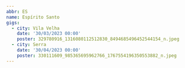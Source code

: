 ```yaml
---
abbr: ES
name: Espírito Santo
gigs:
  - city: Vila Velha
    date: '30/03/2023 00:00'
    poster: 329780916_1316080112512830_8494685496452544154_n.jpeg
  - city: Serra
    date: '30/04/2023 00:00'
    poster: 330111609_985365695962766_1767554196350553882_n.jpeg
---
```


